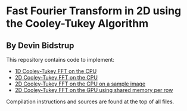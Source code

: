 # Fast Fourier Transform in 2D using the Cooley-Tukey Algorithm
## By Devin Bidstrup

This repository contains code to implement:
* [1D Cooley-Tukey FFT on the CPU](./base_code/fft.c)
* [2D Cooley-Tukey FFT on the CPU](./base_code/fft2d.c)
* [2D Cooley-Tukey FFT on the CPU on a sample image](./image_code/fft2d_image.c)
* [2D Cooley-Tukey FFT on the GPU using shared memory per row](./gpu_code/fft_gpu.cu)

Compilation instructions and sources are found at the top of all files.
